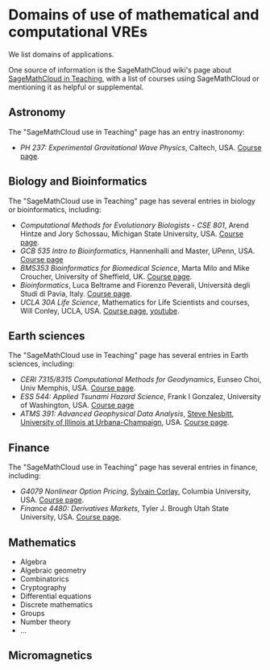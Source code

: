 # Domains of use of mathematical and computational VREs

We list domains of applications.

One source of information is the SageMathCloud wiki's page about
[SageMathCloud in Teaching](https://github.com/sagemathinc/smc/wiki/Teaching),
with a list of courses using SageMathCloud or mentioning it as helpful or supplemental.

## Astronomy

The "SageMathCloud use in Teaching" page has an entry inastronomy:

- *PH 237: Experimental Gravitational Wave Physics*,
  Caltech, USA.
  [Course page](https://piazza.com/caltech/spring2014/ph237/home).

## Biology and Bioinformatics

The "SageMathCloud use in Teaching" page has several entries in
biology or bioinformatics, including:

- *Computational Methods for Evolutionary Biologists - CSE 801*,
  Arend Hintze and Jory Schossau,
  Michigan State University, USA.
  [Course page](http://alproductions.us/CSE801/).
- *GCB 535 Intro to Bioinformatics*,
  Hannenhalli and Master,
  UPenn, USA.
  [Course page](http://www.med.upenn.edu/bgs/gcb535fall07.shtml)
- *BMS353 Bioinformatics for Biomedical Science*,
  Marta Milo and Mike Croucher,
  University of Sheffield, UK.
  [Course page](http://opendsi.cc/bioinformatics/).
- *Bioinformatics*,
  Luca Beltrame and Fiorenzo Peverali,
  Università degli Studi di Pavia, Italy.
  [Course page](http://genmic.unipv.eu/site/en/home/teaching/articolo80004907.html#BIOINFORMATICA).
- *UCLA 30A Life Science*,
  Mathematics for Life Scientists and courses,
  Will Conley,
  UCLA, USA.
  [Course page](https://www.lscore.ucla.edu/lscourses.php#ls30A),
  [youtube](https://youtu.be/VON5sSWmSCc).

## Earth sciences

The "SageMathCloud use in Teaching" page has several entries in
Earth sciences, including:

- *CERI 7315/8315 Computational Methods for Geodynamics*,
  Eunseo Choi,
  Univ Memphis, USA.
  [Course page](http://www.ceri.memphis.edu/people/echoi2/ceri8315/homework1_2015.pdf).
- *ESS 544: Applied Tsunami Hazard Science*,
  Frank I Gonzalez,
  University of Washington, USA.
  [Course page](http://www.ess.washington.edu/dwp/people/profile.php?name=gonzalez--frank)
- *ATMS 391: Advanced Geophysical Data Analysis*,
  [Steve Nesbitt](https://www.atmos.illinois.edu/people/snesbitt),
  [University of Illinois at Urbana-Champaign](http://illinois.edu/), USA.
  [Course page](https://github.com/swnesbitt/atms391geodata).

## Finance

The "SageMathCloud use in Teaching" page has several entries in
finance, including:

- *G4079 Nonlinear Option Pricing*,
  [Sylvain Corlay](http://www.proba.jussieu.fr/pageperso/corlay/),
  Columbia University, USA.
  [Course page](http://www.columbia.edu/cu/bulletin/uwb/subj/MATH/G4079-20161-001/).
- *Finance 4480: Derivatives Markets*,
  Tyler J. Brough
  Utah State University, USA.
  [Course page](http://broughtj.github.io/teaching/FIN4480/syllabus/).

## Mathematics

- Algebra
- Algebraic geometry
- Combinatorics
- Cryptography
- Differential equations
- Discrete mathematics
- Groups
- Number theory
- ...

## Micromagnetics

